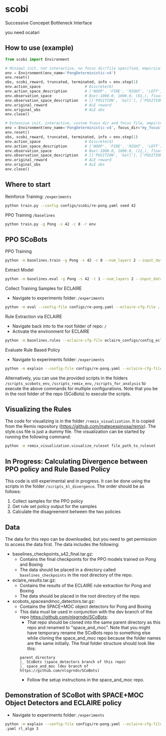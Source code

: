 # scobi
Successive Concepet Bottleneck Interface

you need ocatari

## How to use (example)

```python
from scobi import Environment

# Minimal init, not interactive, no focus dir/file specified, empirical observation space normalization active
env = Environment(env_name='PongDeterministic-v4')
env.reset()
obs, scobi_reward, truncated, terminated, info = env.step(1)
env.action_space                    # Discrete(6)
env.action_space_description        # ['NOOP', 'FIRE', 'RIGHT', 'LEFT', 'RIGHTFIRE', 'LEFTFIRE']
env.observation_space               # Box(-1000.0, 1000.0, (81,), float32)
env.observation_space_description   # [['POSITION', 'ball'], ['POSITION', 'enemy'], ['POSITION', 'player'], ...
env.original_reward                 # ALE reward
env.original_obs                    # ALE obs
env.close()

# Extensive init, interactive, custom fcous dir and focus file, empirical observation space normalization not active
env = Environment(env_name='PongDeterministic-v4', focus_dir="my_focusfiles", focus_file="pruned_pong.yaml")
env.reset()
obs, scobi_reward, truncated, terminated, info = env.step(1)
env.action_space                    # Discrete(4)
env.action_space_description        # ['NOOP', 'FIRE', 'RIGHT', 'LEFT']
env.observation_space               # Box(-1000.0, 1000.0, (12,), float32)
env.observation_space_description   # [['POSITION', 'ball'], ['POSITION', 'enemy'], ['POSITION', 'player'], ...
env.original_reward                 # ALE reward
env.original_obs                    # ALE obs
env.close()
```

## Where to start

Reinforce Training: ```/experiments```
```bash
python train.py --config configs/scobi/re-pong.yaml seed 42
```

PPO Training ```/baselines```
```bash
python train.py -g Pong -s 42 -c 8 -r env
```


## PPO SCoBots

PPO Training
```bash
python -m baselines.train -g Pong -s 42 -c 8 --num_layers 2 --input_data OCAtari --adam_step_size 0.001 --prune no_prune
```
Extract Model
```bash
python -m baselines.eval -g Pong -s 42 -t 1 --num_layers 2 --input_data OCAtari --prune no_prune --save_model
```


Collect Training Samples for ECLAIRE
- Navigate to experiments folder: ```/experiments```
```bash
python -m eval --config-file configs/re-pong.yaml --eclaire-cfg-file ../eclaire_configs/config_eclaire_Pong_s42_re_pr-nop_OCAtariinput_1l-v3.yaml rl_algo 3
```

Rule Extraction via ECLAIRE
- Navigate back into to the root folder of repo: ```/```
- Activate the environment for ECLAIRE
```bash
python -m baselines.rules --eclaire-cfg-file eclaire_configs/config_eclaire_Pong_s42_re_pr-nop_OCAtariinput_1l-v3.yaml
```

Evaluate Rule Based Policy
- Navigate to experiments folder: ```/experiments```
```bash
python -m explain --config-file configs/re-pong.yaml --eclaire-cfg-file ../eclaire_configs/config_eclaire_Pong_s42_re_pr-ext_OCAtariinput_1l-v3.yaml rl_algo 3
```

Alternatively, you can use the provided scripts in the folders ```/scripts_scobots_env```, ```/scripts_remix_env```, ```/scripts_for_analysis```
to execute the above commands for multiple configurations. Note that you be in the root folder of the repo (SCoBots) to execute the scripts.

## Visualizing the Rules

The code for visualizing is in the folder ```/remix_visualization```. It is copied from the Remix repository (https://github.com/mateoespinosa/remix). The style.css file is just a dummy file. The visualization can be started by running the following command:
```bash
python -m remix_visualization.visualize_ruleset file_path_to_ruleset
```

## In Progress: Calculating Divergence between PPO policy and Rule Based Policy
This code is still experimental and in progress. It can be done using the scripts in the folder ```/scripts_kl_divergence```. The order should be as follows:
1. Collect samples for the PPO policy
2. Get rule set policy output for the samples
3. Calculate the disagreement between the two policies


## Data
The data for this repo can be downloaded, but you need to get permission to access the data first. The data includes the following:
- baselines_checkpoints_s42_final.tar.gz:
    - Contains the final checkpoints for the PPO models trained on Pong and Boxing
    - The data should be placed in a directory called ```baselines_checkpoints``` in the root directory of the repo.
- eclaire_results.tar.gz:
    - Contains the results of the ECLAIRE rule extraction for Pong and Boxing
    - The data should be placed in the root directory of the repo.
- scobots_spaceandmoc_detectors.tar.gz:
    - Contains the SPACE+MOC object detectors for Pong and Boxing
    - This data must be used in conjunction with the dev branch of the repo https://github.com/nlsgrndn/SCoBots:
        - That repo should be cloned into the same parent directory as this repo and renamed to "space_and_moc". Note that you might have temporary rename the SCoBots repo to something else while cloning the space_and_moc repo because the folder names are the same initially.
        The final folder structure should look like this:
        ```
        parent_directory
        |_ SCoBots (space_detectors branch of this repo)
        |_ space_and_moc (dev branch of https://github.com/nlsgrndn/SCoBots)
        ```
        - Follow the setup instructions in the space_and_moc repo.

## Demonstration of SCoBot with SPACE+MOC Object Detectors and ECLAIRE policy
- Navigate to experiments folder: ```/experiments```
```bash
python -m explain --config-file configs/re-pong.yaml --eclaire-cfg-file ../eclaire_configs/config_eclaire_Pong_s42_re_pr-ext_SPACEinput_2l-v3
.yaml rl_algo 3
```